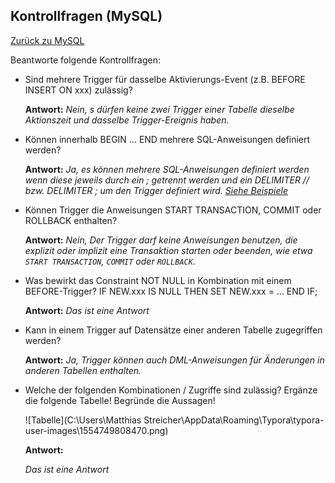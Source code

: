 ## Kontrollfragen (MySQL)

[Zurück zu MySQL](README.md)

Beantworte folgende Kontrollfragen:

- Sind mehrere Trigger für dasselbe Aktivierungs-Event (z.B. BEFORE INSERT ON xxx)
  zulässig?

  **Antwort:** *Nein, s dürfen keine zwei Trigger einer Tabelle dieselbe Aktionszeit und dasselbe Trigger-Ereignis haben.*

  

- Können innerhalb BEGIN … END mehrere SQL-Anweisungen definiert werden?

  **Antwort:**  *Ja, es können mehrere SQL-Anweisungen definiert werden wenn diese jeweils durch ein ; getrennt werden und ein DELIMITER // bzw. DELIMITER ; um den Trigger definiert wird. [Siehe Beispiele](README.md#Beispiel)*

  

- Können Trigger die Anweisungen START TRANSACTION, COMMIT oder ROLLBACK
  enthalten?

  **Antwort:**  *Nein, Der Trigger darf keine Anweisungen benutzen, die explizit oder implizit eine Transaktion starten oder beenden, wie etwa `START TRANSACTION`, `COMMIT` oder `ROLLBACK`.*

  

- Was bewirkt das Constraint NOT NULL in Kombination mit einem BEFORE-Trigger?
  IF NEW.xxx IS NULL THEN SET NEW.xxx = ... END IF;

  **Antwort:**  *Das ist eine Antwort*

  

- Kann in einem Trigger auf Datensätze einer anderen Tabelle zugegriffen werden?

  **Antwort:**  *Ja, Trigger können auch DML-Anweisungen für Änderungen in anderen Tabellen enthalten.*

   

- Welche der folgenden Kombinationen / Zugriffe sind zulässig? Ergänze die folgende Tabelle! Begründe die Aussagen!

  ![Tabelle](C:\Users\Matthias Streicher\AppData\Roaming\Typora\typora-user-images\1554749808470.png)

  **Antwort:** 

  *Das ist eine Antwort*